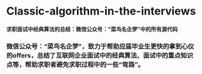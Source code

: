 # Classic-algorithm-in-the-interviews

#### 求职面试中经典算法的总结：微信公众号：“菜鸟名企梦”中的所有源代码


### 微信公众号：“菜鸟名企梦”，致力于帮助应届毕业生更快的拿到心仪的offers，总结了互联网企业面试中的经典算法、面试中的重点知识点等，帮助求职者避免求职过程中的一些“弯路”。
